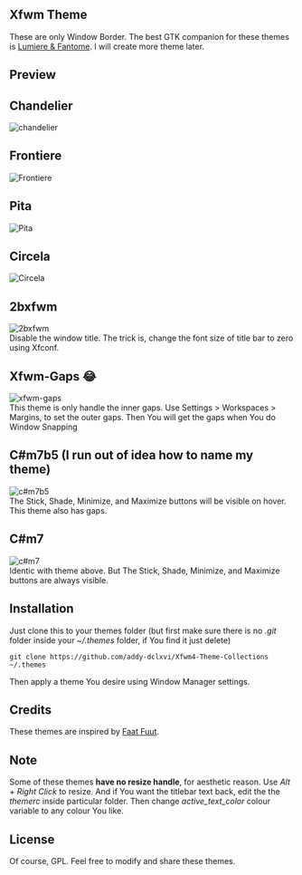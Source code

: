 ## Xfwm Theme
These are only Window Border. The best GTK companion for these themes is [Lumiere & Fantome](https://github.com/addy-dclxvi/gtk-theme-collections). 
I will create more theme later.

## Preview

## Chandelier
![chandelier](https://raw.githubusercontent.com/addy-dclxvi/Xfwm4-Theme-Collections/master/preview-chandelier.jpg) <br />

## Frontiere
![Frontiere](https://raw.githubusercontent.com/addy-dclxvi/Xfwm4-Theme-Collections/master/preview-frontiere.jpg) <br />

## Pita
![Pita](https://raw.githubusercontent.com/addy-dclxvi/Xfwm4-Theme-Collections/master/preview-pita.jpg) <br />

## Circela
![Circela](https://raw.githubusercontent.com/addy-dclxvi/Xfwm4-Theme-Collections/master/preview-circela.jpg) <br />

## 2bxfwm
![2bxfwm](https://raw.githubusercontent.com/addy-dclxvi/Xfwm4-Theme-Collections/master/preview-2bxfwm.jpg) <br />
Disable the window title. The trick is, change the font size of title bar to zero using Xfconf.

## Xfwm-Gaps :joy:
![xfwm-gaps](https://raw.githubusercontent.com/addy-dclxvi/Xfwm4-Theme-Collections/master/preview-xfwm-gaps.jpg) <br />
This theme is only handle the inner gaps. Use Settings > Workspaces > Margins, to set the outer gaps. 
Then You will get the gaps when You do Window Snapping

## C#m7b5 (I run out of idea how to name my theme)
![c#m7b5](https://raw.githubusercontent.com/addy-dclxvi/Xfwm4-Theme-Collections/master/preview-csharpm7b5.jpg) <br />
The Stick, Shade, Minimize, and Maximize buttons will be visible on hover. This theme also has gaps.

## C#m7
![c#m7](https://raw.githubusercontent.com/addy-dclxvi/Xfwm4-Theme-Collections/master/preview-csharpm7.jpg) <br />
Identic with theme above. But The Stick, Shade, Minimize, and Maximize buttons are always visible.

## Installation
Just clone this to your themes folder (but first make sure there is no *.git* folder inside your *~/.themes* folder, if You find it just delete)
```
git clone https://github.com/addy-dclxvi/Xfwm4-Theme-Collections ~/.themes
```
Then apply a theme You desire using Window Manager settings.

## Credits
These themes are inspired by [Faat Fuut](https://www.facebook.com/faat.fuut).

## Note
Some of these themes **have no resize handle**, for aesthetic reason. Use *Alt + Right Click* to resize.
And if You want the titlebar text back, edit the the *themerc* inside particular folder.
Then change *active_text_color* colour variable to any colour You like.

## License
Of course, GPL. Feel free to modify and share these themes.
